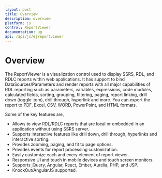 ```yaml
---
layout: post
title: Overview
description: overview
platform: js
control: ReportViewer
documentation: ug
api: /api/js/ejreportviewer
---
```


# Overview

The ReportViewer is a visualization control used to display SSRS, RDL, and RDLC reports within web applications. It has support to bind DataSources/Parameters and render reports with all major capabilities of RDL reporting such as parameters, variables, expressions, code modules, calculated fields, sorting, grouping, filtering, paging, report linking, drill down (toggle item), drill through, hyperlink and more. You can export the report to PDF, Excel, CSV, WORD, PowerPoint, and HTML formats.

Some of the key features are,

* Allows to view RDL/RDLC reports that are local or embedded in an application without using SSRS server.
* Supports interactive features like drill down, drill through, hyperlinks and interactive sorting. 
* Provides zooming, paging, and fit to page options.
* Provides events for report processing customization.
* Easily customize each and every element of report viewer.
* Responsive UI and touch in mobile devices and touch screen monitors.
* Supports jQuery, Angular, React, Ember, Aurelia, PHP, and JSP.
* KnockOut/AngularJS supported.